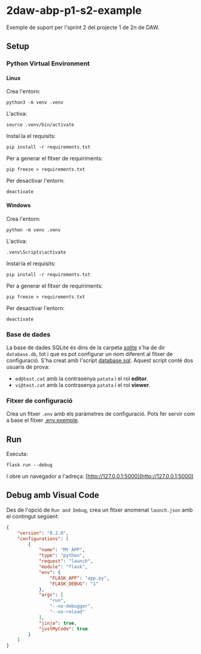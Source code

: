 # 2daw-abp-p1-s2-example

Exemple de suport per l'sprint 2 del projecte 1 de 2n de DAW.

## Setup

### Python Virtual Environment

#### Linux

Crea l'entorn:

    python3 -m venv .venv

L'activa:

    source .venv/bin/activate

Instal·la el requisits:

    pip install -r requirements.txt

Per a generar el fitxer de requiriments:

    pip freeze > requirements.txt

Per desactivar l'entorn:

    deactivate

#### Windows

Crea l'entorn:

    python -m venv .venv

L'activa:

    .venv\Scripts\activate

Instal·la el requisits:

    pip install -r requirements.txt

Per a generar el fitxer de requiriments:

    pip freeze > requirements.txt

Per desactivar l'entorn:

    deactivate

### Base de dades

La base de dades SQLite és dins de la carpeta [sqlite](./sqlite) s'ha de dir `database.db`, tot i que es pot configurar un nom diferent al fitxer de configuració. S'ha creat amb l'script [database.sql](./sqlite/database.sql). Aquest script conté dos usuaris de prova:

* `ed@test.cat` amb la contrasenya `patata` i el rol **editor**.
* `vi@test.cat` amb la contrasenya `patata` i el rol **viewer**.

### Fitxer de configuració

Crea un fitxer `.env` amb els paràmetres de configuració. Pots fer servir com a base el fitxer [.env.exemple](./.env.exemple).

## Run

Executa:

    flask run --debug

I obre un navegador a l'adreça: [http://127.0.0.1:5000](http://127.0.0.1:5000)

## Debug amb Visual Code

Des de l'opció de `Run and Debug`, crea un fitxer anomenat `launch.json` amb el contingut següent:

```json
{
    "version": "0.2.0",
    "configurations": [
        {
            "name": "MY APP",
            "type": "python",
            "request": "launch",
            "module": "flask",
            "env": {
                "FLASK_APP": "app.py",
                "FLASK_DEBUG": "1"
            },
            "args": [
                "run",
                "--no-debugger",
                "--no-reload"
            ],
            "jinja": true,
            "justMyCode": true
        }
    ]
}
```

